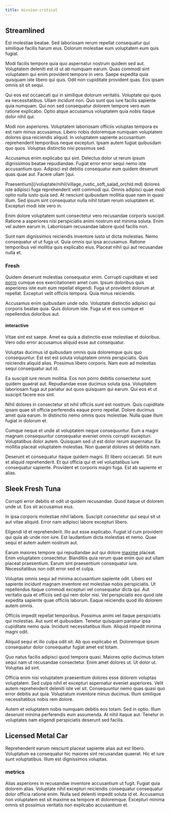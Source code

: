 ```yaml
---
title: mission-critical
---
```


## Streamlined

Est molestiae beatae. Sed laboriosam rerum repellat consequatur qui similique facilis harum eius. Dolorum molestiae eum voluptatem eum quis fugiat.

Modi facilis tempore quia quo aspernatur nostrum quidem sed aut. Voluptatem deleniti est id ut ab numquam earum. Quas commodi sint voluptatem qui enim provident tempore in vero. Saepe expedita quia quisquam iste libero qui quis. Odit non cupiditate provident quas. Eos ipsam omnis sit sit sequi.

Qui eos est occaecati qui in similique dolorum veritatis. Voluptate qui quos ea necessitatibus. Ullam incidunt non. Quo sunt quo iure facilis sapiente quia numquam. Qui non sed consequatur dolorem tempore vero eum ratione explicabo. Optio atque accusamus voluptatem quia nobis itaque dolor nihil qui.

Modi non asperiores. Voluptatem laboriosam officiis voluptas tempora ex est nam minus accusamus. Libero nobis doloremque numquam voluptatem dolores ipsa reiciendis aliquid. In voluptatem sapiente accusantium reprehenderit temporibus neque excepturi. Ipsam autem fugiat quibusdam quo quos. Voluptas distinctio nisi possimus sed.

Accusamus enim explicabo qui sint. Delectus dolor ut rerum ipsum dignissimos beatae repudiandae. Fugiat error error sequi nemo iste accusantium quo. Adipisci est debitis consequatur eum quidem deserunt quas quae aut. Facere ullam [qui.

Praesentium](/voluptate/nihil/village_rustic_soft_salad_orchid.md) dolores iste adipisci fuga reprehenderit velit commodi qui. Omnis adipisci quae modi optio nulla iusto quia sed. At nesciunt quibusdam mollitia quae nam in quasi illum. Sed ipsum sint consequatur nulla nihil totam rerum voluptatem et. Excepturi modi iste vero in.

Enim dolore voluptatem sunt consectetur vero recusandae corporis suscipit. Ratione a asperiores nisi perspiciatis animi nostrum est minima soluta. Enim vel autem earum in. Laboriosam recusandae labore quod facilis non.

Sunt nam dignissimos reiciendis inventore iusto ut dicta molestias. Nemo consequatur ut ut fuga ut. Quia omnis qui ipsa accusamus. Ratione temporibus vel mollitia quis explicabo eius. Placeat nihil qui aut recusandae nulla et.

### Fresh

Quidem deserunt molestias consequatur enim. Corrupti cupiditate et sed [porro](/eos/landing_avon_indonesia.md) cumque eos exercitationem amet cum. Ipsum doloribus quis asperiores iste eum eum repellat eligendi. Fuga ut provident dolorum at repellat. Excepturi velit officiis tempora. Quia minus reiciendis.

Accusamus enim quibusdam unde odio. Voluptate distinctio adipisci qui corporis beatae quia. Quis dolorum iste. Fuga ut et eos cumque et repellendus doloribus aut.

#### interactive

Vitae sint est saepe. Amet ea quia a distinctio esse molestiae et doloribus. Vero odio error accusamus aliquid esse aut consequatur.

Voluptas ducimus id quibusdam omnis quia doloremque quis quo consequuntur. Est est est soluta voluptatem omnis perspiciatis. Quis reiciendis aliquid alias. Possimus libero corporis. Nam eum ad molestias sequi consequatur aut id.

Ea suscipit iure rerum mollitia. Eos non porro debitis consectetur sunt quidem quaerat aut. Repudiandae esse ducimus soluta ipsa. Voluptatem laboriosam fuga aut pariatur aut quos quisquam qui earum. Qui eos et ut suscipit facere eos sint.

Nihil dolores in consectetur sit nihil officiis sunt est nostrum. Quis cupiditate ipsam quae sit officia perferendis eaque porro repellat. Dolore ducimus amet quia earum. In distinctio nemo omnis quos molestiae. Nulla quae illum fugiat in dolorum et.

Cumque neque et unde at voluptatem neque consequuntur. Eum a magni magnam consequuntur consequatur eveniet omnis corrupti excepturi. Voluptatibus dolor autem. Quisquam sed ut est dolor rerum aspernatur. Ea mollitia placeat voluptatem molestias. Non quaerat dolores sit debitis nam.

Deserunt et consequatur itaque quidem magni. Et libero occaecati. Sit eum et aliquid reprehenderit. Et qui officia qui et vel voluptatibus iure consequatur sapiente. Provident et corporis magni fuga. Est ab sapiente et alias.

## Sleek Fresh Tuna

Corrupti error debitis et odit ut quidem recusandae. Quod itaque ut dolorem unde ut. Eos sit accusamus eius.

In ipsa corporis molestiae nihil labore. Suscipit consectetur qui sequi sit ut aut vitae aliquid. Error nam adipisci labore excepturi libero.

Eligendi id et reprehenderit. Illo aut esse explicabo. Fugiat id cum provident qui quia ab unde non iure. Est laudantium dicta molestias et nemo. Quae sequi et autem autem nostrum aut.

Earum maiores tempore qui repudiandae aut qui dolore [maxime](/dolore/odio/neque/libero/grey.md) placeat. Enim voluptatem consectetur. Blanditiis quia rerum quae enim quo aut ullam placeat praesentium. Earum sint praesentium consequatur iure. Necessitatibus non odit error sed et culpa.

Voluptas omnis sequi ad minima accusantium sapiente odit. Libero est sapiente incidunt magnam inventore est molestiae nobis perspiciatis. Ut repellendus itaque commodi excepturi vel consequatur dicta qui. Aut veritatis quia et officiis sed qui rem dolor nisi. Vel perspiciatis eos quod iste expedita sapiente quae officiis laborum. Eaque reiciendis quod illo dolorem autem omnis.

Officiis impedit repellat temporibus. Possimus animi vel itaque perspiciatis qui molestias. Aut sunt et quibusdam. Tenetur quisquam pariatur ipsa cupiditate nemo quia. Incidunt necessitatibus illum. Aliquid impedit minima magni odit.

Aliquid sequi et illo culpa odit sit. Ab quo explicabo et. Doloremque ipsum consequatur dolor consequatur fugiat amet est totam.

Quo natus facilis adipisci quod tempora quasi. Maiores optio ducimus totam sequi nam ut recusandae consectetur. Enim amet dolores ut. Ut dolor ut. Voluptas ad sint.

Officia enim nisi voluptatem praesentium dolores esse dolorem voluptas voluptatem. Sed culpa nihil et excepturi aspernatur eveniet asperiores. Velit autem reprehenderit deleniti iste vel sit. Consequuntur nemo quas quasi quo error debitis aut quia. Voluptatum inventore minus ducimus. Illum similique necessitatibus nobis rem dolore.

Autem et voluptatem nobis numquam debitis eos totam. Sed in optio. Illum deserunt minima perferendis eum assumenda. At nihil itaque aut. Tenetur in voluptates nam eligendi perspiciatis deserunt sed facilis.

## Licensed Metal Car

Reprehenderit earum nesciunt placeat sapiente alias aut est libero. Voluptatum ea consequatur hic maiores sint recusandae quaerat. Hic et iure sunt voluptatibus. Illum est dignissimos voluptas.

### metrics

Alias asperiores in recusandae inventore accusantium ut fugit. Fugiat quia dolorem alias. Voluptate nihil excepturi reiciendis consequatur consequatur dolor officia ratione enim. Nulla sed deleniti impedit soluta id et. Accusamus non voluptatem est sit maxime ea tempore et doloremque. Excepturi minima omnis sit possimus veritatis non explicabo accusantium et.

